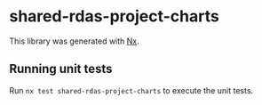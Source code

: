 # shared-rdas-project-charts

This library was generated with [Nx](https://nx.dev).

## Running unit tests

Run `nx test shared-rdas-project-charts` to execute the unit tests.

